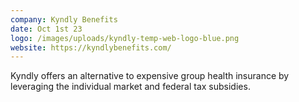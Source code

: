 ```yaml
---
company: Kyndly Benefits
date: Oct 1st 23
logo: /images/uploads/kyndly-temp-web-logo-blue.png
website: https://kyndlybenefits.com/
---
```

Kyndly offers an alternative to expensive group health insurance by leveraging the individual market and federal tax subsidies.